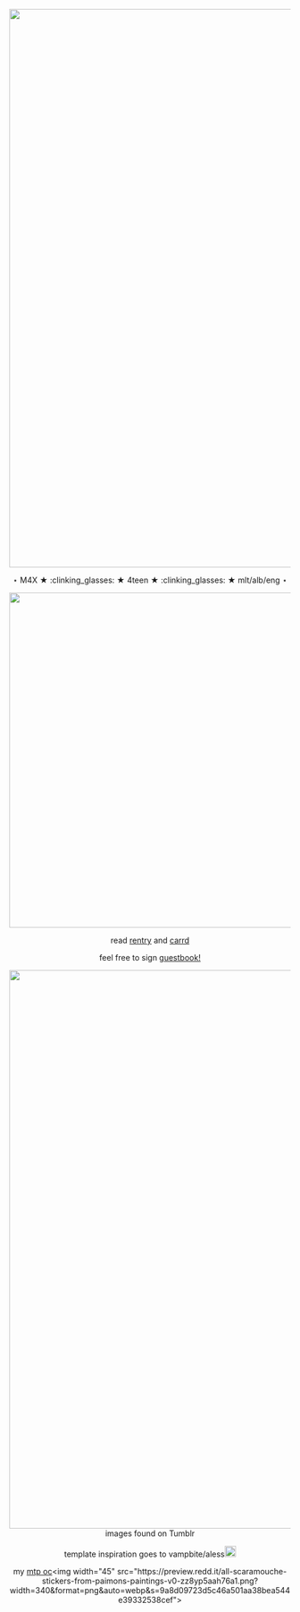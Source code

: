 <p align="center"> <img width="1000" src="https://64.media.tumblr.com/27fd0cec23e2f48a74a2264d96d28490/ee09abb08cabc6f1-a8/s400x600/d30a6f4a80011b32afb8180bde1db82f712a73ee.pnj">
<p align="center"> ⋆ M4X ★ :clinking_glasses: ★ 4teen ★ :clinking_glasses: ★ mlt/alb/eng ⋆
<p align="center"> <img width="600" src="https://64.media.tumblr.com/b265910a8d3b213e991748dd1c8b53c6/e6c031106b8d341c-15/s400x600/7de96baf5b680f4a97e5a8e6e54ea6ae3457f164.gifv">
<div align="center"> 
  
  read [rentry](https://rentry.co/maximegan1) and [carrd](https://maxineintro.carrd.co/#)
  
  feel free to sign [guestbook!](http://max-maxine.123guestbook.com/)

<p align="center"> <img width="1000" src="https://64.media.tumblr.com/3f36620f44aadbe57343a3ada20afaf9/ee09abb08cabc6f1-a1/s400x600/bebdac05fbd74b043fce220672fe8fa103b5c6c2.pnj">
images found on Tumblr

template inspiration goes to vampbite/aless<img width="20" src="https://64.media.tumblr.com/8ea969fd69a0bb1035e74218dd68cb3d/593e3a7c1e2d1ad8-b2/s75x75_c1/be72f9e2f15e56b3b696c09a8a65f97ce818d9af.gifv">

my [mtp oc](https://moriartythepatriotocs.fandom.com/wiki/Abbie_(James_Moriarty))<img width="45" src="https://preview.redd.it/all-scaramouche-stickers-from-paimons-paintings-v0-zz8yp5aah76a1.png?width=340&format=png&auto=webp&s=9a8d09723d5c46a501aa38bea544e39332538cef">
<!--
**MAXiMegan/MAXiMegan** is a ✨ _special_ ✨ repository because its `README.md` (this file) appears on your GitHub profile.
Here are some ideas to get you started:

- 🔭 I’m currently working on ...
- 🌱 I’m currently learning ...
- 👯 I’m looking to collaborate on ...
- 🤔 I’m looking for help with ...
- 💬 Ask me about ...
- 📫 How to reach me: ...
- 😄 Pronouns: ...
- ⚡ Fun fact: ...
Who is Abbie? [https://moriartythepatriotocs.fandom.com/wiki/Abbie_(James_Moriarty)]
-->

